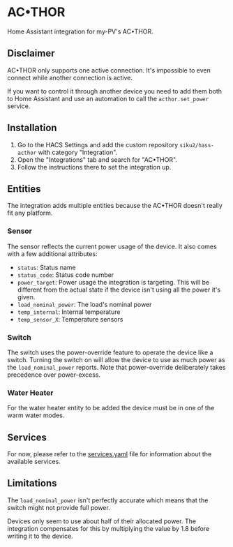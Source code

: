 # AC•THOR

Home Assistant integration for my-PV's AC•THOR.


## Disclaimer

AC•THOR only supports one active connection.
It's impossible to even connect while another connection is active. 

If you want to control it through another device you need to add them both to Home Assistant and use an automation to call the `acthor.set_power` service.


## Installation

1. Go to the HACS Settings and add the custom repository `siku2/hass-acthor` with category "Integration".
2. Open the "Integrations" tab and search for "AC•THOR".
3. Follow the instructions there to set the integration up.


## Entities

The integration adds multiple entities because the AC•THOR doesn't really fit any platform.


### Sensor

The sensor reflects the current power usage of the device.
It also comes with a few additional attributes:

- `status`: Status name
- `status_code`: Status code number
- `power_target`: Power usage the integration is targeting.
    This will be different from the actual state if the device isn't using all the power it's given.
- `load_nominal_power`: The load's nominal power
- `temp_internal`: Internal temperature
- `temp_sensor_X`: Temperature sensors


### Switch

The switch uses the power-override feature to operate the device like a switch.
Turning the switch on will allow the device to use as much power as the `load_nominal_power` reports.
Note that power-override deliberately takes precedence over power-excess.


### Water Heater

For the water heater entity to be added the device must be in one of the warm water modes.


## Services

For now, please refer to the [services.yaml](custom_components/acthor/services.yaml) file for information about the available services.


## Limitations

The `load_nominal_power` isn't perfectly accurate which means that the switch might not provide full power.

Devices only seem to use about half of their allocated power. 
The integration compensates for this by multiplying the value by 1.8 before writing it to the device.